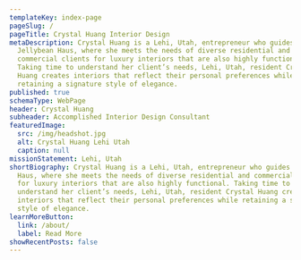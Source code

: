 ```yaml
---
templateKey: index-page
pageSlug: /
pageTitle: Crystal Huang Interior Design
metaDescription: Crystal Huang is a Lehi, Utah, entrepreneur who guides
  Jellybean Haus, where she meets the needs of diverse residential and
  commercial clients for luxury interiors that are also highly functional.
  Taking time to understand her client’s needs, Lehi, Utah, resident Crystal
  Huang creates interiors that reflect their personal preferences while
  retaining a signature style of elegance.
published: true
schemaType: WebPage
header: Crystal Huang
subheader: Accomplished Interior Design Consultant
featuredImage:
  src: /img/headshot.jpg
  alt: Crystal Huang Lehi Utah
  caption: null
missionStatement: Lehi, Utah
shortBiography: Crystal Huang is a Lehi, Utah, entrepreneur who guides Jellybean
  Haus, where she meets the needs of diverse residential and commercial clients
  for luxury interiors that are also highly functional. Taking time to
  understand her client’s needs, Lehi, Utah, resident Crystal Huang creates
  interiors that reflect their personal preferences while retaining a signature
  style of elegance.
learnMoreButton:
  link: /about/
  label: Read More
showRecentPosts: false
---
```

